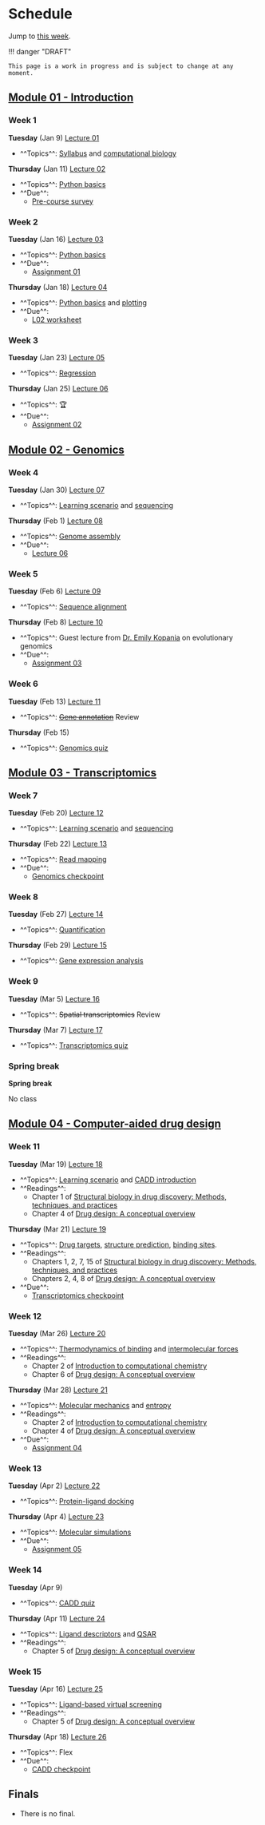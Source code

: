 # Schedule

Jump to [this week](#week-12).

!!! danger "DRAFT"

    This page is a work in progress and is subject to change at any moment.

## [Module 01 - Introduction][module 01]

### Week 1

**Tuesday** (Jan 9) [Lecture 01](../../lectures/01/)

-   ^^Topics^^: [Syllabus](/syllabus) and [computational biology](/modules/intro/comp-bio)

**Thursday** (Jan 11) [Lecture 02](../../lectures/02/)

-   ^^Topics^^: [Python basics](/modules/intro/python-basics)
-   ^^Due^^:
    -   [Pre-course survey][pre-course-survey]

### Week 2

**Tuesday** (Jan 16) [Lecture 03](../../lectures/03/)

-   ^^Topics^^: [Python basics](/modules/intro/python-basics)
-   ^^Due^^:
    -   [Assignment 01](/assessments/assignments/01/)

**Thursday** (Jan 18) [Lecture 04](../../lectures/04/)

-   ^^Topics^^: [Python basics](/modules/intro/python-basics) and [plotting](/modules/intro/plotting)
-   ^^Due^^:
    -   [L02 worksheet](/lectures/02/l02_bacteria_pop/)

### Week 3

**Tuesday** (Jan 23) [Lecture 05](../../lectures/05/)

-   ^^Topics^^: [Regression](/modules/intro/regression)

**Thursday** (Jan 25) [Lecture 06](../../lectures/06/)

-   ^^Topics^^: 🏆
-   ^^Due^^:
    -   [Assignment 02](/assessments/assignments/02/)

## [Module 02 - Genomics][module 02]

### Week 4

**Tuesday** (Jan 30) [Lecture 07](../../lectures/07/)

-   ^^Topics^^: [Learning scenario](/modules/genomics/learning-scenario) and [sequencing](https://omics.crumblearn.org/sequencing/dna/)

**Thursday** (Feb 1)  [Lecture 08](../../lectures/08/)

-   ^^Topics^^: [Genome assembly](https://omics.crumblearn.org/genomics/assembly/)
-   ^^Due^^:
    -   [Lecture 06](/biosc1540/lectures/06/)

### Week 5

**Tuesday** (Feb 6) [Lecture 09](../../lectures/09/)

-   ^^Topics^^: [Sequence alignment](https://omics.crumblearn.org/alignment/)

**Thursday** (Feb 8) [Lecture 10](../../lectures/10/)

-   ^^Topics^^: Guest lecture from [Dr. Emily Kopania](https://ekopania.github.io/) on evolutionary genomics
-   ^^Due^^:
    -   [Assignment 03](/assessments/assignments/03/)

### Week 6

**Tuesday** (Feb 13) [Lecture 11](../../lectures/11/)

-   ^^Topics^^: ~~[Gene annotation](https://omics.crumblearn.org/genomics/annotation/)~~ Review

**Thursday** (Feb 15)

-   ^^Topics^^: [Genomics quiz](/assessments/quizzes/genomics/)

## [Module 03 - Transcriptomics][module 03]

### Week 7

**Tuesday** (Feb 20) [Lecture 12](../../lectures/12/)

-   ^^Topics^^: [Learning scenario](/modules/transcriptomics/learning-scenario) and [sequencing](https://omics.crumblearn.org/sequencing/rna/)

**Thursday** (Feb 22) [Lecture 13](../../lectures/13/)

-   ^^Topics^^: [Read mapping](https://omics.crumblearn.org/transcriptomics/mapping/)
-   ^^Due^^:
    -   [Genomics checkpoint](/assessments/checkpoints/genomics)

### Week 8

**Tuesday** (Feb 27)  [Lecture 14](../../lectures/14/)

-   ^^Topics^^: [Quantification](https://omics.crumblearn.org/transcriptomics/rna-quant/)

**Thursday** (Feb 29)  [Lecture 15](../../lectures/15/)

-   ^^Topics^^: [Gene expression analysis](https://omics.crumblearn.org/transcriptomics/ge/)

### Week 9

**Tuesday** (Mar 5) [Lecture 16](../../lectures/16/)

-   ^^Topics^^: ~~Spatial transcriptomics~~ Review

**Thursday** (Mar 7) [Lecture 17](../../lectures/17/)

-   ^^Topics^^: [Transcriptomics quiz](/assessments/quizzes/transcriptomics/)

### Spring break

**Spring break**

No class

## [Module 04 - Computer-aided drug design][module 04]

### Week 11

**Tuesday** (Mar 19) [Lecture 18](../../lectures/18/)

-   ^^Topics^^: [Learning scenario](/modules/cadd/learning-scenario) and [CADD introduction](https://cadd.crumblearn.org/intro/)
-   ^^Readings^^:
    -   Chapter 1 of [Structural biology in drug discovery: Methods, techniques, and practices][renaud]
    -   Chapter 4 of [Drug design: A conceptual overview][kumar]

**Thursday** (Mar 21) [Lecture 19](../../lectures/19/)

-   ^^Topics^^: [Drug targets](https://cadd.crumblearn.org/sbdd/targets/), [structure prediction](https://cadd.crumblearn.org/sbdd/targets/structure/), [binding sites](https://cadd.crumblearn.org/sbdd/targets/sites/).
-   ^^Readings^^:
    -   Chapters 1, 2, 7, 15 of [Structural biology in drug discovery: Methods, techniques, and practices][renaud]
    -   Chapters 2, 4, 8 of [Drug design: A conceptual overview][kumar]
-   ^^Due^^:
    -   [Transcriptomics checkpoint](/assessments/checkpoints/transcriptomics/)

### Week 12

**Tuesday** (Mar 26) [Lecture 20](../../lectures/20/)

-   ^^Topics^^: [Thermodynamics of binding](https://cadd.crumblearn.org/sbdd/binding/) and [intermolecular forces](https://cadd.crumblearn.org/sbdd/binding/intermolecular/)
-   ^^Readings^^:
    -   Chapter 2 of [Introduction to computational chemistry][jensen]
    -   Chapter 6 of [Drug design: A conceptual overview][kumar]

**Thursday** (Mar 28) [Lecture 21](../../lectures/21/)

-   ^^Topics^^: [Molecular mechanics](https://cadd.crumblearn.org/sbdd/binding/mm/) and [entropy](https://cadd.crumblearn.org/sbdd/binding/entropy/)
-   ^^Readings^^:
    -   Chapter 2 of [Introduction to computational chemistry][jensen]
    -   Chapter 4 of [Drug design: A conceptual overview][kumar]
-   ^^Due^^:
    -   [Assignment 04](/assessments/assignments/04/)

### Week 13

**Tuesday** (Apr 2) [Lecture 22](../../lectures/22/)

-   ^^Topics^^: [Protein-ligand docking](https://cadd.crumblearn.org/sbdd/docking/)

**Thursday** (Apr 4) [Lecture 23](../../lectures/23/)

-   ^^Topics^^: [Molecular simulations](https://cadd.crumblearn.org/sbdd/sims/)
-   ^^Due^^:
    -   [Assignment 05](/assessments/assignments/05/)

### Week 14

**Tuesday** (Apr 9)

-   ^^Topics^^: [CADD quiz](/assessments/quizzes/cadd/)

**Thursday** (Apr 11) [Lecture 24](../../lectures/24/)

-   ^^Topics^^: [Ligand descriptors](https://cadd.crumblearn.org/lbdd/descriptors/) and [QSAR](https://cadd.crumblearn.org/lbdd/qsar/)
-   ^^Readings^^:
    -   Chapter 5 of [Drug design: A conceptual overview][kumar]

### Week 15

**Tuesday** (Apr 16) [Lecture 25](../../lectures/26/)

-   ^^Topics^^: [Ligand-based virtual screening](https://cadd.crumblearn.org/lbdd/vs/)
-   ^^Readings^^:
    -   Chapter 5 of [Drug design: A conceptual overview][kumar]

**Thursday** (Apr 18) [Lecture 26](../../lectures/26/)

-   ^^Topics^^: Flex
-   ^^Due^^:
    -   [CADD checkpoint](/assessments/checkpoints/cadd/)

## Finals

-   There is no final.

<!-- LINKS -->

[module 01]: /modules/intro
[module 02]: /modules/genomics
[module 03]: /modules/transcriptomics
[module 04]: /modules/cadd
[module 05]: /modules/simulations
[pre-course-survey]: https://teachingsurvey.pitt.edu/pittbpi/GenerateTaskLink.aspx?projectid=dccc4f35-39e1-40ab-98c6-f240551b9383&taskid=225SVM&tasktype=SVM&groupid=cfb49821-1863-45c6-bbed-5bf12392eaa2&subjectid=AgAAAI4x1b1ZpSmCg9GO7+UzeKr3nx27RTY2A5TzxGcH6AxuCkekDY2s4vL+cYzNISIXzzsgP6XpFONx8XPimy5+GVo=&conditionid=&blueuserid=AgAAAPf6iEgusDpry5WXt/eOkHqepaQwc7KHc9yb3VA1jrdfanoXnCjaQjHQi73F/86bw+ooJtvUiUWUoOF/cHTT6pVzhWYDPOwp4BkXg+YBwZVF&authenticationtype=2&versionlanguage=en-US

[kumar]: https://pitt.primo.exlibrisgroup.com/permalink/01PITT_INST/e8h8hp/alma99101958916406236
[renaud]: https://pitt.primo.exlibrisgroup.com/permalink/01PITT_INST/e8h8hp/alma99100435767006236
[jensen]: https://pitt.primo.exlibrisgroup.com/permalink/01PITT_INST/i25aoe/cdi_askewsholts_vlebooks_9781118825983
[zuckerman]: https://pitt.primo.exlibrisgroup.com/permalink/01PITT_INST/i25aoe/cdi_askewsholts_vlebooks_9781420073799
